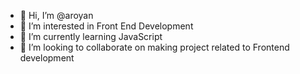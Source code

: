 - 👋 Hi, I’m @aroyan
- 👀 I’m interested in Front End Development
- 🌱 I’m currently learning JavaScript
- 💞️ I’m looking to collaborate on making project related to Frontend development
